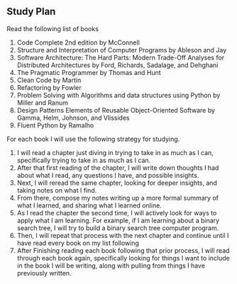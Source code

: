 ## Study Plan
Read the following list of books
1. Code Complete 2nd edition by McConnell 
2. Structure and Interpretation of Computer Programs by Ableson and Jay
3. Software Architecture: The Hard Parts: Modern Trade-Off Analyses for Distributed Architectures by Ford, Richards, Sadalage, and Dehghani
4. The Pragmatic Programmer by Thomas and Hunt 
5. Clean Code by Martin 
6. Refactoring by Fowler 
7. Problem Solving with Algorithms and data structures using Python by Miller and Ranum
8. Design Patterns Elements of Reusable Object-Oriented Software by Gamma, Helm, Johnson, and Vlissides 
9. Fluent Python by Ramalho 

For each book I will use the following strategy for studying. 
1. I will read a chapter just diving in trying to take in as much as I can, specifically trying to take in as much as I can. 
2. After that first reading of the chapter, I will write down thoughts I had about what I read, any questions I have, and possible insights. 
3. Next, I will reread the same chapter, looking for deeper insights, and taking notes on what I find. 
4. From there, compose my notes writing up a more formal summary of what I learned, and sharing what I learned online. 
5. As I read the chapter the second time, I will actively look for ways to apply what I am learning. For example, if I am learning about a binary search tree, I will try to build a binary search tree computer program. 
6. Then, I will repeat that process with the next chapter and continue until I have read every book on my list following
7. After Finishing reading each book following that prior process, I will read through each book again, specifically looking for things I want to include in the book I will be writing, along with pulling from things I have previously written. 